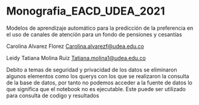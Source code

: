 # Monografia_EACD_UDEA_2021

Modelos de aprendizaje automático para la predicción de la preferencia en el uso de canales de atención para un fondo de pensiones y cesantías

Carolina Alvarez Florez
Carolina.alvarezf@udea.edu.co


Leidy Tatiana Molina Ruiz
Tatiana.molina1@udea.edu.co

Debito a temas de seguridad y privacidad de los datos se eliminaron algunos elementos como los querys con los que se realizaron la consulta de la base de datos, por tanto no podemos acceder a la fuente de datos lo que significa que el notebook no es ejecutable. Este puede ser utilizado para consulta de codigo y resultados
